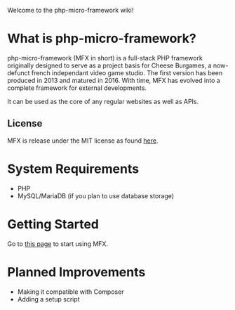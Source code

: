 Welcome to the php-micro-framework wiki!

# What is php-micro-framework?

php-micro-framework (MFX in short) is a full-stack PHP framework originally designed to serve as a project basis for Cheese Burgames, a now-defunct french independant video game studio. The first version has been produced in 2013 and matured in 2016. With time, MFX has evolved into a complete framework for external developments.

It can be used as the core of any regular websites as well as APIs.

## License

MFX is release under the MIT license as found [here](../blob/master/LICENSE).

# System Requirements

* PHP
* MySQL/MariaDB (if you plan to use database storage)

# Getting Started

Go to [this page](GettingStarted.md) to start using MFX.

# Planned Improvements

* Making it compatible with Composer
* Adding a setup script
